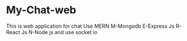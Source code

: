 # My-Chat-web
This is web application for chat
Use MERN
M-Mongodb
E-Express Js
R-React Js
N-Node js
and use socket io
